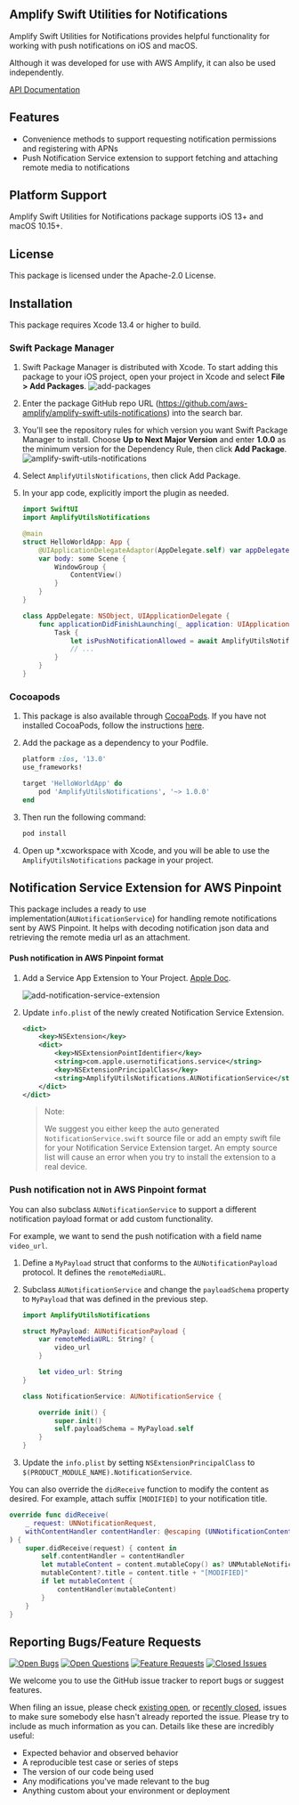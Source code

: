 ## Amplify Swift Utilities for Notifications

Amplify Swift Utilities for Notifications provides helpful functionality for working with push notifications on iOS and macOS.

Although it was developed for use with AWS Amplify, it can also be used independently.


[API Documentation](https://aws-amplify.github.io/amplify-swift-utils-notifications/docs/)


## Features

- Convenience methods to support requesting notification permissions and registering with APNs
- Push Notification Service extension to support fetching and attaching remote media to notifications


## Platform Support
Amplify Swift Utilities for Notifications package supports iOS 13+ and macOS 10.15+.


## License

This package is licensed under the Apache-2.0 License.


## Installation

This package requires Xcode 13.4 or higher to build.


### Swift Package Manager
1. Swift Package Manager is distributed with Xcode. To start adding this package to your iOS project, open your project in Xcode and select **File > Add Packages**.
    ![add-packages](./readme-images/add-packages.png)

2. Enter the package GitHub repo URL (https://github.com/aws-amplify/amplify-swift-utils-notifications) into the search bar.

3. You'll see the repository rules for which version you want Swift Package Manager to install. Choose **Up to Next Major Version** and enter **1.0.0** as the minimum version for the Dependency Rule, then click **Add Package**.
    ![amplify-swift-utils-notifications](./readme-images/amplify-swift-utils-notifications.png)

4. Select `AmplifyUtilsNotifications`, then click Add Package.

5. In your app code, explicitly import the plugin as needed.

    ```swift
    import SwiftUI
    import AmplifyUtilsNotifications

    @main
    struct HelloWorldApp: App {
        @UIApplicationDelegateAdaptor(AppDelegate.self) var appDelegate
        var body: some Scene {
            WindowGroup {
                ContentView()
            }
        }
    }

    class AppDelegate: NSObject, UIApplicationDelegate {
        func applicationDidFinishLaunching(_ application: UIApplication) {
            Task {
                let isPushNotificationAllowed = await AmplifyUtilsNotifications.AUNotificationPermissions.allowed
                // ...
            }
        }
    }
    ```

### Cocoapods
1. This package is also available through [CocoaPods](https://cocoapods.org/). If you have not installed CocoaPods, follow the instructions [here](https://guides.cocoapods.org/using/getting-started.html#getting-started).

2. Add the package as a dependency to your Podfile.
    ```ruby
    platform :ios, '13.0'
    use_frameworks!

    target 'HelloWorldApp' do
        pod 'AmplifyUtilsNotifications', '~> 1.0.0'
    end
    ```

3. Then run the following command:
    ```sh
    pod install
    ```

4. Open up *.xcworkspace with Xcode, and you will be able to use the `AmplifyUtilsNotifications` package in your project.

## Notification Service Extension for AWS Pinpoint

This package includes a ready to use implementation(`AUNotificationService`) for handling remote notifications sent by AWS Pinpoint. It helps with decoding notification json data and retrieving the remote media url as an attachment.

#### Push notification in AWS Pinpoint format
1. Add a Service App Extension to Your Project. [Apple Doc](https://developer.apple.com/documentation/usernotifications/modifying_content_in_newly_delivered_notifications).

    ![add-notification-service-extension](./readme-images/add-notification-service-extension.png)

2. Update `info.plist` of the newly created Notification Service Extension.

    ```xml
    <dict>
        <key>NSExtension</key>
        <dict>
            <key>NSExtensionPointIdentifier</key>
            <string>com.apple.usernotifications.service</string>
            <key>NSExtensionPrincipalClass</key>
            <string>AmplifyUtilsNotifications.AUNotificationService</string>
        </dict>
    </dict>
    ```

    > Note:
    >
    > We suggest you either keep the auto generated `NotificationService.swift` source file or add an empty swift file for your Notification Service Extension target. An empty source list will cause an error when you try to install the extension to a real device.

### Push notification not in AWS Pinpoint format

You can also subclass `AUNotificationService` to support a different notification payload format or add custom functionality.

For example, we want to send the push notification with a field name `video_url`.

1. Define a `MyPayload` struct that conforms to the `AUNotificationPayload` protocol. It defines the `remoteMediaURL`.

2. Subclass `AUNotificationService` and change the `payloadSchema` property to `MyPayload` that was defined in the previous step.

    ```swift
    import AmplifyUtilsNotifications

    struct MyPayload: AUNotificationPayload {
        var remoteMediaURL: String? {
            video_url
        }

        let video_url: String
    }

    class NotificationService: AUNotificationService {

        override init() {
            super.init()
            self.payloadSchema = MyPayload.self
        }
    }
    ```

3. Update the `info.plist` by setting `NSExtensionPrincipalClass` to `$(PRODUCT_MODULE_NAME).NotificationService`.

You can also override the `didReceive` function to modify the content as desired. For example, attach suffix `[MODIFIED]` to your notification title.

```swift
override func didReceive(
    _ request: UNNotificationRequest,
    withContentHandler contentHandler: @escaping (UNNotificationContent) -> Void
) {
    super.didReceive(request) { content in
        self.contentHandler = contentHandler
        let mutableContent = content.mutableCopy() as? UNMutableNotificationContent
        mutableContent?.title = content.title + "[MODIFIED]"
        if let mutableContent {
            contentHandler(mutableContent)
        }
    }
}
```




## Reporting Bugs/Feature Requests

[![Open Bugs](https://img.shields.io/github/issues/aws-amplify/amplify-swift-utils-notifications/bug?color=d73a4a&label=bugs)](https://github.com/aws-amplify/amplify-swift-utils-notifications/issues?q=is%3Aissue+is%3Aopen+label%3Abug)
[![Open Questions](https://img.shields.io/github/issues/aws-amplify/amplify-swift-utils-notifications/usage%20question?color=558dfd&label=questions)](https://github.com/aws-amplify/amplify-swift-utils-notifications/issues?q=is%3Aissue+label%3A%22question%22+is%3Aopen+)
[![Feature Requests](https://img.shields.io/github/issues/aws-amplify/amplify-swift-utils-notifications/feature%20request?color=ff9001&label=feature%20requests)](https://github.com/aws-amplify/amplify-swift-utils-notifications/issues?q=is%3Aissue+label%3A%22feature-request%22+is%3Aopen+)
[![Closed Issues](https://img.shields.io/github/issues-closed/aws-amplify/amplify-swift-utils-notifications?color=%2325CC00)](https://github.com/aws-amplify/amplify-swift-utils-notifications/issues?q=is%3Aissue+is%3Aclosed+)

We welcome you to use the GitHub issue tracker to report bugs or suggest features.

When filing an issue, please check [existing open](https://github.com/aws-amplify/amplify-swift-utils-notifications/issues), or [recently closed](https://github.com/aws-amplify/amplify-swift-utils-notifications/issues?utf8=%E2%9C%93&q=is%3Aissue%20is%3Aclosed%20), issues to make sure somebody else hasn't already
reported the issue. Please try to include as much information as you can. Details like these are incredibly useful:

* Expected behavior and observed behavior
* A reproducible test case or series of steps
* The version of our code being used
* Any modifications you've made relevant to the bug
* Anything custom about your environment or deployment
